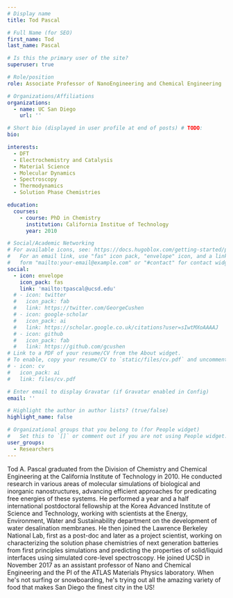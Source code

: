 ```yaml
---
# Display name
title: Tod Pascal

# Full Name (for SEO)
first_name: Tod
last_name: Pascal

# Is this the primary user of the site?
superuser: true

# Role/position
role: Associate Professor of NanoEngineering and Chemical Engineering

# Organizations/Affiliations
organizations:
  - name: UC San Diego
    url: ''

# Short bio (displayed in user profile at end of posts) # TODO:
bio:

interests:
  - DFT
  - Electrochemistry and Catalysis
  - Material Science
  - Molecular Dynamics
  - Spectroscopy
  - Thermodynamics 
  - Solution Phase Chemistries

education:
  courses:
    - course: PhD in Chemistry
      institution: California Institue of Technology
      year: 2010

# Social/Academic Networking
# For available icons, see: https://docs.hugoblox.com/getting-started/page-builder/#icons
#   For an email link, use "fas" icon pack, "envelope" icon, and a link in the
#   form "mailto:your-email@example.com" or "#contact" for contact widget.
social:
  - icon: envelope
    icon_pack: fas
    link: 'mailto:tpascal@ucsd.edu'
  # - icon: twitter
  #   icon_pack: fab
  #   link: https://twitter.com/GeorgeCushen
  # - icon: google-scholar
  #   icon_pack: ai
  #   link: https://scholar.google.co.uk/citations?user=sIwtMXoAAAAJ
  # - icon: github
  #   icon_pack: fab
  #   link: https://github.com/gcushen
# Link to a PDF of your resume/CV from the About widget.
# To enable, copy your resume/CV to `static/files/cv.pdf` and uncomment the lines below.
# - icon: cv
#   icon_pack: ai
#   link: files/cv.pdf

# Enter email to display Gravatar (if Gravatar enabled in Config)
email: ''

# Highlight the author in author lists? (true/false)
highlight_name: false

# Organizational groups that you belong to (for People widget)
#   Set this to `[]` or comment out if you are not using People widget.
user_groups:
  - Researchers
---
```


Tod A. Pascal graduated from the Division of Chemistry and Chemical Engineering at the California Institute of Technology in 2010. He conducted research in various areas of molecular simulations of biological and inorganic nanostructures, advancing efficient approaches for predicating free energies of these systems. He performed a year and a half international postdoctoral fellowship at the Korea Advanced Institute of Science and Technology, working with scientists at the Energy, Environment, Water and Sustainability department on the development of water desalination membranes. He then joined the Lawrence Berkeley National Lab, first as a post-doc and later as a project scientist, working on characterizing the solution phase chemistries of next generation batteries from first principles simulations and predicting the properties of solid/liquid interfaces using simulated core-level spectroscopy. He joined UCSD in November 2017 as an assistant professor of Nano and Chemical Engineering and the PI of the ATLAS Materials Physics laboratory. When he's not surfing or snowboarding, he's trying out all the amazing variety of food that makes San Diego the finest city in the US!
